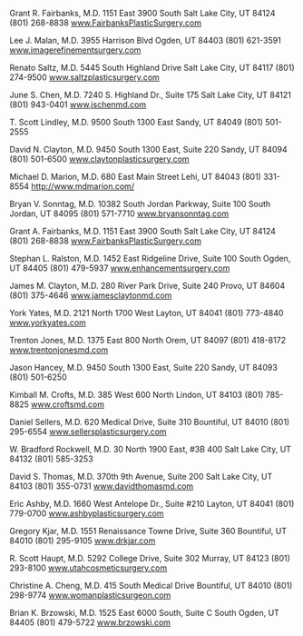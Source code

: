 Grant R. Fairbanks, M.D.
1151 East 3900 South
Salt Lake City, UT 84124
(801) 268-8838
www.FairbanksPlasticSurgery.com

Lee J. Malan, M.D.
3955 Harrison Blvd
Ogden, UT 84403
(801) 621-3591
www.imagerefinementsurgery.com

Renato Saltz, M.D.
5445 South Highland Drive
Salt Lake City, UT 84117
(801) 274-9500
www.saltzplasticsurgery.com

June S. Chen, M.D.
7240 S. Highland Dr., Suite 175
Salt Lake City, UT 84121
(801) 943-0401
www.jschenmd.com

T. Scott Lindley, M.D.
9500 South 1300 East
Sandy, UT 84049
(801) 501-2555

David N. Clayton, M.D.
9450 South 1300 East, Suite 220
Sandy, UT 84094
(801) 501-6500
www.claytonplasticsurgery.com

Michael D. Marion, M.D.
680 East Main Street
Lehi, UT 84043
(801) 331-8554
http://www.mdmarion.com/

Bryan V. Sonntag, M.D.
10382 South Jordan Parkway, Suite 100
South Jordan, UT 84095
(801) 571-7710
www.bryansonntag.com

Grant A. Fairbanks, M.D.
1151 East 3900 South
Salt Lake City, UT 84124
(801) 268-8838
www.FairbanksPlasticSurgery.com

Stephan L. Ralston, M.D.
1452 East Ridgeline Drive, Suite 100
South Ogden, UT 84405
(801) 479-5937
www.enhancementsurgery.com

James M. Clayton, M.D.
280 River Park Drive, Suite 240
Provo, UT 84604
(801) 375-4646
www.jamesclaytonmd.com

York Yates, M.D.
2121 North 1700 West
Layton, UT 84041
(801) 773-4840
www.yorkyates.com

Trenton Jones, M.D.
1375 East 800 North
Orem, UT 84097
(801) 418-8172
www.trentonjonesmd.com

Jason Hancey, M.D.
9450 South 1300 East, Suite 220
Sandy, UT 84093
(801) 501-6250

Kimball M. Crofts, M.D.
385 West 600 North
Lindon, UT 84103
(801) 785-8825
www.croftsmd.com

Daniel Sellers, M.D.
620 Medical Drive, Suite 310
Bountiful, UT 84010
(801) 295-6554
www.sellersplasticsurgery.com

W. Bradford Rockwell, M.D.
30 North 1900 East, #3B 400
Salt Lake City, UT 84132
(801) 585-3253

David S. Thomas, M.D.
370th 9th Avenue, Suite 200
Salt Lake City, UT 84103
(801) 355-0731
www.davidthomasmd.com

Eric Ashby, M.D.
1660 West Antelope Dr., Suite #210
Layton, UT 84041
(801) 779-0700
www.ashbyplasticsurgery.com

Gregory Kjar, M.D.
1551 Renaissance Towne Drive, Suite 360
Bountiful, UT 84010
(801) 295-9105
www.drkjar.com

R. Scott Haupt, M.D.
5292 College Drive, Suite 302
Murray, UT 84123
(801) 293-8100
www.utahcosmeticsurgery.com

Christine A. Cheng, M.D.
415 South Medical Drive
Bountiful, UT 84010
(801) 298-9774
www.womanplasticsurgeon.com

Brian K. Brzowski, M.D.
1525 East 6000 South, Suite C
South Ogden, UT 84405
(801) 479-5722
www.brzowski.com
